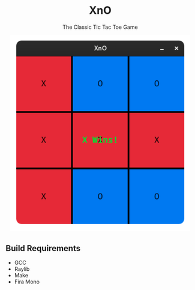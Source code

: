 <h1 align="center">XnO</h1>

<p align="center">The Classic Tic Tac Toe Game</p>

<p align="center"><img src="https://raw.githubusercontent.com/ionutrogojan/XnO/main/XnO.png" width="480px"/></p>

## Build Requirements

- GCC
- Raylib
- Make
- Fira Mono